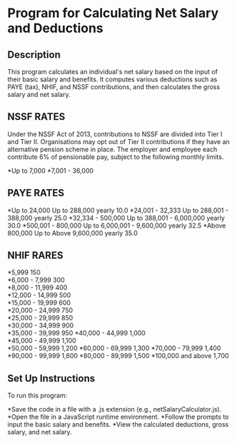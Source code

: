 
# Program for Calculating Net Salary and Deductions
## Description
This program calculates an individual's net salary based on the input of their basic salary and benefits. It computes various deductions such as PAYE (tax), NHIF, and NSSF contributions, and then calculates the gross salary and net salary.
## NSSF RATES
Under the NSSF Act of 2013, contributions to NSSF are divided into Tier I and Tier II. Organisations may opt out of Tier II contributions if they have an alternative pension scheme in place. The employer and employee each contribute 6% of pensionable pay, subject to the following monthly limits.

*Up to 7,000 
*7,001 - 36,000

##  PAYE RATES
*Up to 24,000	Up to 288,000 yearly	10.0
*24,001 - 32,333	Up to  288,001 - 388,000 yearly	25.0
*32,334 - 500,000 Up to	388,001 - 6,000,000 yearly	30.0
*500,001 - 800,000 Up to	6,000,001 - 9,600,000 yearly	32.5
*Above 800,000 Up to	Above 9,600,000	yearly 35.0

## NHIF RARES
*5,999	150	 	       
*6,000 - 7,999	300	 	
*8,000 - 11,999	400	 	
*12,000 - 14,999	500	 	
*15,000 - 19,999	600	 	
*20,000 - 24,999	750	 	
*25,000 - 29,999	850	 	
*30,000 - 34,999	900	 	
*35,000 - 39,999	950
 *40,000 - 44,999	1,000	
 *45,000 - 49,999	1,100 	 
 *50,000 - 59,999	1,200
 *60,000 - 69,999	1,300
 *70,000 - 79,999	1,400
 *90,000 - 99,999	1,600
 *80,000 - 89,999	1,500
 *100,000 and above	1,700

 ## Set Up Instructions
To run this program:

*Save the code in a file with a .js extension (e.g., netSalaryCalculator.js).
*Open the file in a JavaScript runtime environment.
*Follow the prompts to input the basic salary and benefits.
*View the calculated deductions, gross salary, and net salary.